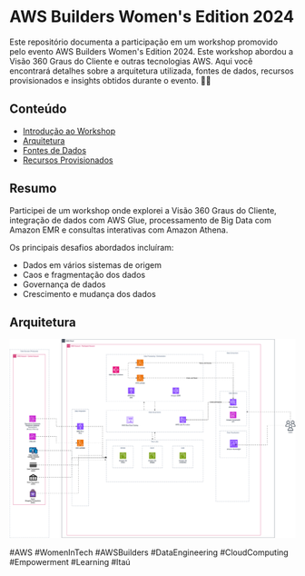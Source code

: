 # AWS Builders Women's Edition 2024

Este repositório documenta a participação em um workshop promovido pelo evento AWS Builders Women's Edition 2024. Este workshop abordou a Visão 360 Graus do Cliente e outras tecnologias AWS. Aqui você encontrará detalhes sobre a arquitetura utilizada, fontes de dados, recursos provisionados e insights obtidos durante o evento. 🚀✨

## Conteúdo
- [Introdução ao Workshop](introducao_ao_workshop.md)
- [Arquitetura](Arquitetura/README.md)
- [Fontes de Dados](fontes_de_dados/informacao_cliente.md)
- [Recursos Provisionados](recursos_provisionados%20/buckets_s3.md)

## Resumo

Participei de um workshop onde explorei a Visão 360 Graus do Cliente, integração de dados com AWS Glue, processamento de Big Data com Amazon EMR e consultas interativas com Amazon Athena. 

Os principais desafios abordados incluíram:
- Dados em vários sistemas de origem
- Caos e fragmentação dos dados
- Governança de dados
- Crescimento e mudança dos dados


## Arquitetura

![Arquitetura](https://github.com/aremartins/workshop-aws-builders-womens-edition-2024/blob/main/Arquitetura/Imagens/architeture-01.svg)


#AWS #WomenInTech #AWSBuilders #DataEngineering #CloudComputing #Empowerment #Learning #Itaú
